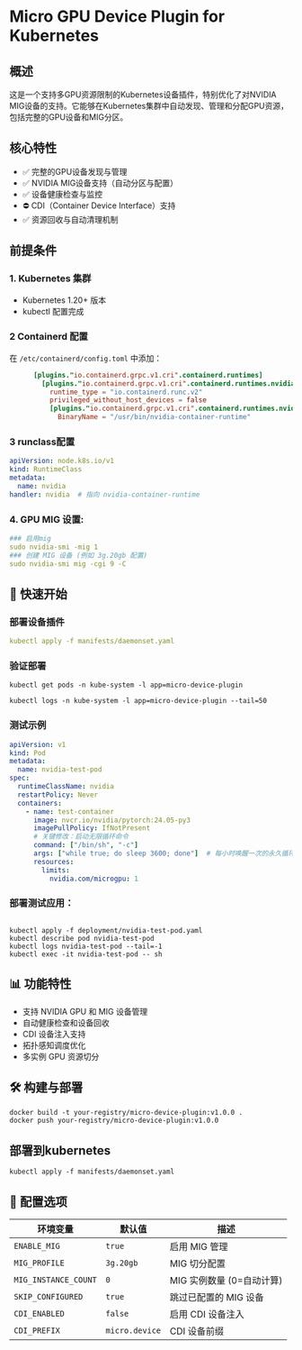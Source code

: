 # Micro GPU Device Plugin for Kubernetes

## 概述
这是一个支持多GPU资源限制的Kubernetes设备插件，特别优化了对NVIDIA MIG设备的支持。它能够在Kubernetes集群中自动发现、管理和分配GPU资源，包括完整的GPU设备和MIG分区。

## 核心特性
- ✅ 完整的GPU设备发现与管理
- ✅ NVIDIA MIG设备支持（自动分区与配置）
- ✅ 设备健康检查与监控
- ⛔️ CDI（Container Device Interface）支持
- ✅ 资源回收与自动清理机制

## 前提条件
### 1. Kubernetes 集群
- Kubernetes 1.20+ 版本
- kubectl 配置完成

### 2 Containerd 配置
在 `/etc/containerd/config.toml` 中添加：

```toml
      [plugins."io.containerd.grpc.v1.cri".containerd.runtimes]
        [plugins."io.containerd.grpc.v1.cri".containerd.runtimes.nvidia]
          runtime_type = "io.containerd.runc.v2"
          privileged_without_host_devices = false
          [plugins."io.containerd.grpc.v1.cri".containerd.runtimes.nvidia.options]
            BinaryName = "/usr/bin/nvidia-container-runtime"
```
### 3 runclass配置
```yaml
apiVersion: node.k8s.io/v1
kind: RuntimeClass
metadata:
  name: nvidia
handler: nvidia  # 指向 nvidia-container-runtime
```

### 4. **GPU MIG 设置**:
```yaml
### 启用mig
sudo nvidia-smi -mig 1
### 创建 MIG 设备 (例如 3g.20gb 配置)
sudo nvidia-smi mig -cgi 9 -C
```

## 🚀 快速开始

### 部署设备插件
```yaml
kubectl apply -f manifests/daemonset.yaml
```

### 验证部署
```shell
kubectl get pods -n kube-system -l app=micro-device-plugin

kubectl logs -n kube-system -l app=micro-device-plugin --tail=50
```

### 测试示例
```yaml
apiVersion: v1
kind: Pod
metadata:
  name: nvidia-test-pod
spec:
  runtimeClassName: nvidia
  restartPolicy: Never
  containers:
    - name: test-container
      image: nvcr.io/nvidia/pytorch:24.05-py3
      imagePullPolicy: IfNotPresent
      # 关键修改：启动无限循环命令
      command: ["/bin/sh", "-c"]
      args: ["while true; do sleep 3600; done"]  # 每小时唤醒一次的永久循环
      resources:
        limits:
          nvidia.com/microgpu: 1
```

### 部署测试应用：

```shell

kubectl apply -f deployment/nvidia-test-pod.yaml
kubectl describe pod nvidia-test-pod
kubectl logs nvidia-test-pod --tail=-1
kubectl exec -it nvidia-test-pod -- sh

```

## 📊 功能特性
- 支持 NVIDIA GPU 和 MIG 设备管理
- 自动健康检查和设备回收
- CDI 设备注入支持
- 拓扑感知调度优化
- 多实例 GPU 资源切分

## 🛠 构建与部署


```shell
docker build -t your-registry/micro-device-plugin:v1.0.0 .
docker push your-registry/micro-device-plugin:v1.0.0
```

## 部署到kubernetes

```shell
kubectl apply -f manifests/daemonset.yaml
```

## 🔧 配置选项
| 环境变量 | 默认值            | 描述 |
|---------|----------------|------|
| `ENABLE_MIG` | `true`         | 启用 MIG 管理 |
| `MIG_PROFILE` | `3g.20gb`      | MIG 切分配置 |
| `MIG_INSTANCE_COUNT` | `0`            | MIG 实例数量 (0=自动计算) |
| `SKIP_CONFIGURED` | `true`         | 跳过已配置的 MIG 设备 |
| `CDI_ENABLED` | `false`        | 启用 CDI 设备注入 |
| `CDI_PREFIX` | `micro.device` | CDI 设备前缀 |